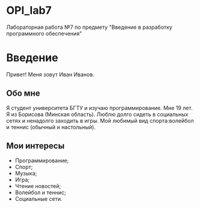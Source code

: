 # OPI_lab7
Лабораторная работа №7 по предмету "Введение в разработку программного обеспечения"
# Введение
Привет! Меня зовут Иван Иванов.

## Обо мне
Я студент университета БГТУ и изучаю программирование. Мне 19 лет. Я из Борисова (Минская область). Люблю долго сидеть в социальных сетях и ненадолго заходить в игры. Мой любимый вид спорта:волейбол и теннис (обычный и настольный).

## Мои интересы
- Программирование;
- Спорт;
- Музыка;
- Игра;
- Чтение новостей;
- Волейбол и теннис;
- Социальные сети.
